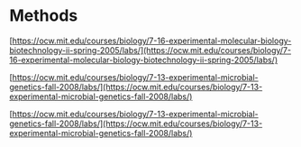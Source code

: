 # Methods

[https://ocw.mit.edu/courses/biology/7-16-experimental-molecular-biology-biotechnology-ii-spring-2005/labs/](https://ocw.mit.edu/courses/biology/7-16-experimental-molecular-biology-biotechnology-ii-spring-2005/labs/)

[https://ocw.mit.edu/courses/biology/7-13-experimental-microbial-genetics-fall-2008/labs/](https://ocw.mit.edu/courses/biology/7-13-experimental-microbial-genetics-fall-2008/labs/)

[https://ocw.mit.edu/courses/biology/7-13-experimental-microbial-genetics-fall-2008/labs/](https://ocw.mit.edu/courses/biology/7-13-experimental-microbial-genetics-fall-2008/labs/)

